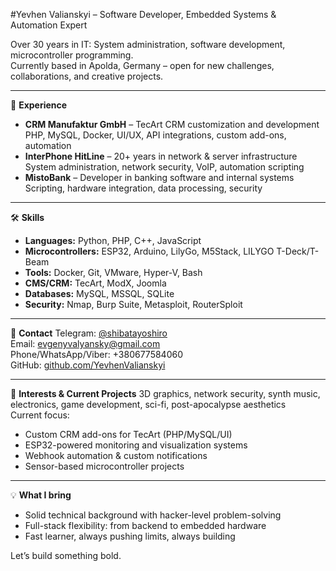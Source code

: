 #Yevhen Valianskyi – Software Developer, Embedded Systems & Automation Expert

Over 30 years in IT: System administration, software development, microcontroller programming.  
Currently based in Apolda, Germany – open for new challenges, collaborations, and creative projects.

---

🧠 **Experience**
- **CRM Manufaktur GmbH** – TecArt CRM customization and development  
  PHP, MySQL, Docker, UI/UX, API integrations, custom add-ons, automation  
- **InterPhone HitLine** – 20+ years in network & server infrastructure  
  System administration, network security, VoIP, automation scripting  
- **MistoBank** – Developer in banking software and internal systems  
  Scripting, hardware integration, data processing, security

---

🛠️ **Skills**
- **Languages:** Python, PHP, C++, JavaScript  
- **Microcontrollers:** ESP32, Arduino, LilyGo, M5Stack, LILYGO T-Deck/T-Beam  
- **Tools:** Docker, Git, VMware, Hyper-V, Bash  
- **CMS/CRM:** TecArt, ModX, Joomla  
- **Databases:** MySQL, MSSQL, SQLite  
- **Security:** Nmap, Burp Suite, Metasploit, RouterSploit

---

📡 **Contact**
Telegram: [@shibatayoshiro](https://t.me/shibatayoshiro)  
Email: evgenyvalyansky@gmail.com  
Phone/WhatsApp/Viber: +380677584060  
GitHub: [github.com/YevhenValianskyi](https://github.com/YevhenValianskyi)

---

🎯 **Interests & Current Projects**
3D graphics, network security, synth music, electronics, game development, sci-fi, post-apocalypse aesthetics  
Current focus:  
- Custom CRM add-ons for TecArt (PHP/MySQL/UI)  
- ESP32-powered monitoring and visualization systems  
- Webhook automation & custom notifications  
- Sensor-based microcontroller projects

---

💡 **What I bring**
- Solid technical background with hacker-level problem-solving  
- Full-stack flexibility: from backend to embedded hardware  
- Fast learner, always pushing limits, always building

Let’s build something bold.
